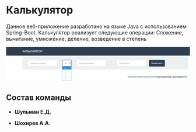 # Калькулятор
Данное веб-приложение разработано на языке Java с использованием Spring-Boot.
Калькулятор реализует следующие операции: Сложение, вычитание, умножение, деление, возведение в степень

![Скриншот](https://github.com/ElonMusk45/Kursach30017/blob/master/Calculator/Screenshots/Screenshot_1.png)

## Состав команды

* **Шульман Е.Д.**

* **Шохирев А.А.**
